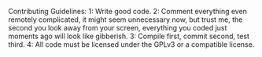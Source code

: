 Contributing Guidelines:
1: Write good code.
2: Comment everything even remotely complicated, it might seem unnecessary now, but trust me, the second you look away from your screen, everything you coded just moments ago will look like gibberish.
3: Compile first, commit second, test third.
4: All code must be licensed under the GPLv3 or a compatible license.
